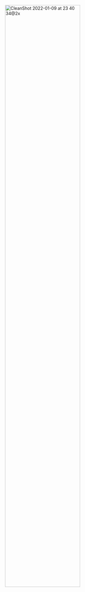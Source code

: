 <img width="70%" alt="CleanShot 2022-01-09 at 23 40 34@2x" src="https://user-images.githubusercontent.com/25674959/148687087-4b2f4dc4-5341-4ac1-ad0f-08f1b036da4d.png">
